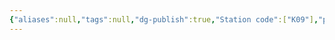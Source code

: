 ```yaml
---
{"aliases":null,"tags":null,"dg-publish":true,"Station code":["K09"],"permalink":"/narrative/locations/worlds/halenn/","dgPassFrontmatter":true}
---
```


